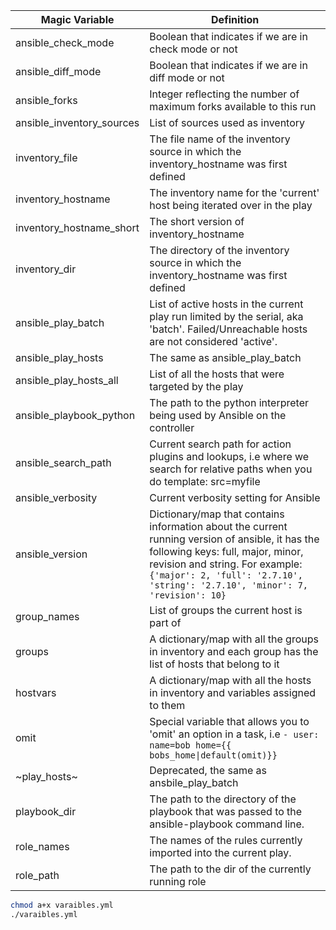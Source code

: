 | Magic Variable | Definition |
|---|---|
| ansible_check_mode | Boolean that indicates if we are in check mode or not |
| ansible_diff_mode | Boolean that indicates if we are in diff mode or not |
| ansible_forks | Integer reflecting the number of maximum forks available to this run |
| ansible_inventory_sources | List of sources used as inventory |
| inventory_file | The file name of the inventory source in which the inventory_hostname was first defined |
| inventory_hostname | The inventory name for the 'current' host being iterated over in the play |
| inventory_hostname_short | The short version of inventory_hostname |
| inventory_dir | The directory of the inventory source in which the inventory_hostname was first defined |
| ansible_play_batch | List of active hosts in the current play run limited by the serial, aka 'batch'. Failed/Unreachable hosts are not considered 'active'. |
| ansible_play_hosts | The same as ansible_play_batch |
| ansible_play_hosts_all | List of all the hosts that were targeted by the play |
| ansible_playbook_python | The path to the python interpreter being used by Ansible on the controller |
| ansible_search_path | Current search path for action plugins and lookups, i.e where we search for relative paths when you do template: src=myfile |
| ansible_verbosity | Current verbosity setting for Ansible |
| ansible_version | Dictionary/map that contains information about the current running version of ansible, it has the following keys: full, major, minor, revision and string. For example: <code>{'major': 2, 'full': '2.7.10', 'string': '2.7.10', 'minor': 7, 'revision': 10}</code>|
| group_names | List of groups the current host is part of |
| groups | A dictionary/map with all the groups in inventory and each group has the list of hosts that belong to it |
| hostvars | A dictionary/map with all the hosts in inventory and variables assigned to them |
| omit | Special variable that allows you to 'omit' an option in a task, i.e <code>- user: name=bob home={{ bobs_home\|default(omit)}}</code> |
| ~play_hosts~ | Deprecated, the same as ansbile_play_batch |
| playbook_dir | The path to the directory of the playbook that was passed to the ansible-playbook command line. |
| role_names | The names of the rules currently imported into the current play. |
| role_path | The path to the dir of the currently running role |


```bash
chmod a+x varaibles.yml
./varaibles.yml
```
